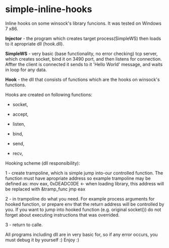 # simple-inline-hooks
Inline hooks on some winsock's library funcions. 
It was tested on Windows 7 x86.

**Injector** - the program which creates target process(SimpleWS) then loads to it apropriate dll (hook.dll). 

**SimpleWS** - very basic (base functionality, no error checking) tcp server, which creates socket, bind it on 3490 port, and then listens 
              for connection. Affter the client is connected it sends to it 'Hello World' message, and waits in loop for any data.

**Hook** - the dll that consists of functions which are the hooks on winsock's functions.

Hooks are created on following functions: 
           
- socket,
 
- accept,
          
- listen, 

- bind, 
           
- send, 
           
- recv, 
         
Hooking scheme (dll responsibility):

1 - create trampoline, which is simple jump into-our controlled function.
    The function must have apropriate address so example trampoline may be defined as:
    mov eax, 0xDEADC0DE <- when loading library, this address will be replaced with &tramp_func
    jmp eax 

2 - in trampoline do what you need. For example process arguments for hooked function, or prepare 
    env that the return address will be controlled by you. If you want to jump into hooked function (e.g. original socket())
    do not forget about executing instructions that was overrided.
    
3 - return to calle.
         
All programs including dll are in very basic for, so if any error occurs, you must debug it by yourself :) 
Enjoy :) 
